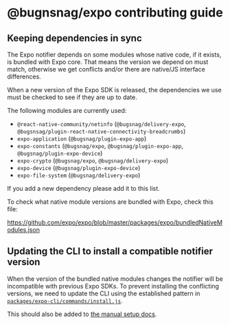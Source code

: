 # @bugnsnag/expo contributing guide

## Keeping dependencies in sync

The Expo notifier depends on some modules whose native code, if it exists, is bundled with Expo core. That means the version we depend on must match, otherwise we get conflicts and/or there are native/JS interface differences.

When a new version of the Expo SDK is released, the dependencies we use must be checked to see if they are up to date.

The following modules are currently used:

- `@react-native-community/netinfo` (`@bugsnag/delivery-expo`, `@bugsnsag/plugin-react-native-connectivity-breadcrumbs`)
- `expo-application` (`@bugsnag/plugin-expo-app`)
- `expo-constants` (`@bugsnag/expo`, `@bugsnag/plugin-expo-app`, `@bugsnag/plugin-expo-device`)
- `expo-crypto` (`@bugsnag/expo`, `@bugsnag/delivery-expo`)
- `expo-device` (`@bugsnag/plugin-expo-device`)
- `expo-file-system` (`@bugsnag/delivery-expo`)

If you add a new dependency please add it to this list.

To check what native module versions are bundled with Expo, check this file:

https://github.com/expo/expo/blob/master/packages/expo/bundledNativeModules.json

## Updating the CLI to install a compatible notifier version

When the version of the bundled native modules changes the notifier will be incompatible with previous Expo SDKs. To prevent installing the conflicting versions, we need to update the CLI using the established pattern in [`packages/expo-cli/commands/install.js`](../expo-cli/commands/install.js).

This should also be added to [the manual setup docs](https://docs.bugsnag.com/platforms/react-native/expo/manual-setup/#installation).
